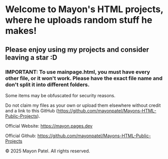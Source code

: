 # Welcome to Mayon's HTML projects, where he uploads random stuff he makes!

## Please enjoy using my projects and consider leaving a star :D

### IMPORTANT: To use mainpage.html, you must have every other file, or it won't work. Please have the exact file name and don't split it into different folders.

Some items may be obfuscated for security reasons.

Do not claim my files as your own or upload them elsewhere without credit and a link to this GitHub (https://github.com/mayonpatel/Mayons-HTML-Public-Projects).

Official Website: https://mayon.pages.dev

Official Github: https://github.com/mayonpatel/Mayons-HTML-Public-Projects

© 2025 Mayon Patel. All rights reserved.
